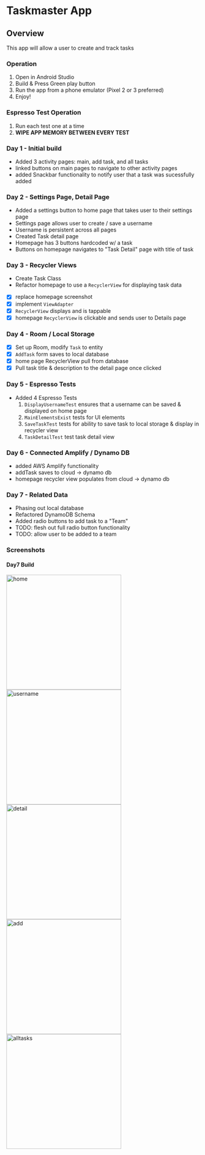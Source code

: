 # Taskmaster App

## Overview
This app will allow a user to create and track tasks

### Operation
1. Open in Android Studio
2. Build & Press Green play button
3. Run the app from a phone emulator (Pixel 2 or 3 preferred)
4. Enjoy!

### Espresso Test Operation
1. Run each test one at a time
2. **WIPE APP MEMORY BETWEEN EVERY TEST**

### Day 1 - Initial build 
- Added 3 activity pages: main, add task, and all tasks
- linked buttons on main pages to navigate to other activity pages
- added Snackbar functionality to notify user that a task was sucessfully added

### Day 2 - Settings Page, Detail Page
- Added a settings button to home page that takes user to their settings page
- Settings page allows user to create / save a username
- Username is persistent across all pages
- Created Task detail page
- Homepage has 3 buttons hardcoded w/ a task
- Buttons on homepage navigates to "Task Detail" page with title of task

### Day 3 - Recycler Views
- Create Task Class
- Refactor homepage to use a `RecyclerView` for displaying task data
- [x] replace homepage screenshot
- [x] implement `ViewAdapter` 
- [x] `RecyclerView` displays and is tappable
- [x] homepage `RecyclerView` is clickable and sends user to Details page

### Day 4 - Room / Local Storage
- [x] Set up Room, modify `Task` to entity
- [x] `AddTask` form saves to local database
- [x] home page RecyclerView pull from database
- [x] Pull task title & description to the detail page once clicked

### Day 5 - Espresso Tests
- Added 4 Espresso Tests
    1. `DisplayUsernameTest` ensures that a username can be saved & displayed on home page
    2. `MainElementsExist` tests for UI elements
    3. `SaveTaskTest` tests for ability to save task to local storage & display in recycler view
    4. `TaskDetailTest` test task detail view

### Day 6 - Connected Amplify / Dynamo DB
- added AWS Amplify functionality
- addTask saves to cloud -> dynamo db
- homepage recycler view populates from cloud -> dynamo db

### Day 7 - Related Data
- Phasing out local database
- Refactored DynamoDB Schema
- Added radio buttons to add task to a "Team"
- TODO: flesh out full radio button functionality
- TODO: allow user to be added to a team

### Screenshots
#### Day7 Build
<img src="screenshots/main-page3.png" alt="home" width="300">
<img src="screenshots/username.png" alt="username" width="300">
<img src="screenshots/task-detail2.png" alt="detail" width="300">
<img src="screenshots/addtask.png" alt="add" width="300">
<img src="screenshots/all-tasks.png" alt="alltasks" width="300">


